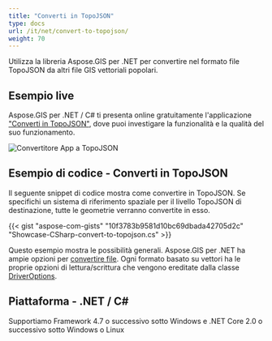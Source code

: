 ```yaml
---
title: "Converti in TopoJSON"
type: docs
url: /it/net/convert-to-topojson/
weight: 70
---
```


Utilizza la libreria Aspose.GIS per .NET per convertire nel formato file TopoJSON da altri file GIS vettoriali popolari.

## **Esempio live**

Aspose.GIS per .NET / C# ti presenta online gratuitamente l'applicazione ["Converti in TopoJSON"](https://products.aspose.app/gis/conversion/convert-to-topojson), dove puoi investigare la funzionalità e la qualità del suo funzionamento.

![Convertitore App a TopoJSON](conversion.png)

## **Esempio di codice - Converti in TopoJSON**

Il seguente snippet di codice mostra come convertire in TopoJSON. Se specifichi un sistema di riferimento spaziale per il livello TopoJSON di destinazione, tutte le geometrie verranno convertite in esso. 

{{< gist "aspose-com-gists" "10f3783b9581d10bc69dbada42705d2c" "Showcase-CSharp-convert-to-topojson.cs" >}}

Questo esempio mostra le possibilità generali. Aspose.GIS per .NET ha ampie opzioni per [convertire file](https://docs.aspose.com/gis/net/vector-layers/). Ogni formato basato su vettori ha le proprie opzioni di lettura/scrittura che vengono ereditate dalla classe [DriverOptions](https://reference.aspose.com/gis/net/aspose.gis/driveroptions).

## **Piattaforma - .NET / C#**

Supportiamo Framework 4.7 o successivo sotto Windows e .NET Core 2.0 o successivo sotto Windows o Linux
